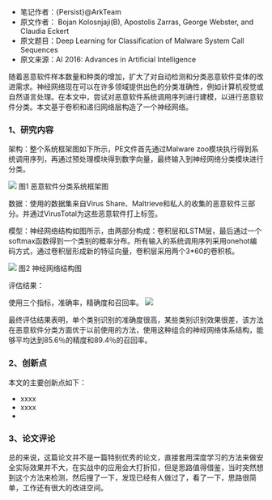 -   笔记作者：{Persist}@ArkTeam
-   原文作者： Bojan Kolosnjaji(B), Apostolis Zarras, George Webster,
    and Claudia Eckert
-   原文题目：Deep Learning for Classification of Malware System Call
    Sequences
-   原文来源：AI 2016: Advances in Artificial Intelligence

随着恶意软件样本数量和种类的增加，扩大了对自动检测和分类恶意软件变体的改进需求。神经网络现在可以在许多领域提供出色的分类准确性，例如计算机视觉或自然语言处理。在本文中，尝试对恶意软件系统调用序列进行建模，以进行恶意软件分类。本文基于卷积和递归网络层构造了一个神经网络。

### 1、研究内容

架构：整个系统框架图如下所示，PE文件首先通过Malware
zoo模块执行得到系统调用序列，再通过预处理模块得到数字向量，最终输入到神经网络分类模块进行分类。

![](http://www.arkteam.net/wp-content/uploads/2019/12/121219_0155_1.png)
图1 恶意软件分类系统框架图

数据：使用的数据集来自Virus
Share、Maltrieve和私人的收集的恶意软件三部分。并通过VirusTotal为这些恶意软件打上标签。

模型：神经网络结构如图所示，由两部分构成：卷积层和LSTM层，最后通过一个softmax函数得到一个类别的概率分布。所有输入的系统调用序列采用onehot编码方式，通过卷积层形成新的特征向量，卷积层采用两个3\*60的卷积核。

![](http://www.arkteam.net/wp-content/uploads/2019/12/121219_0155_2.png)
图2 神经网络结构图

评估结果：

使用三个指标，准确率，精确度和召回率。
![](http://www.arkteam.net/wp-content/uploads/2019/12/121219_0155_3.png)

最终评估结果表明，单个类别识别的准确度很高，某些类别识别效果很差，该方法在恶意软件分类方面优于以前使用的方法，使用这种组合的神经网络体系结构，能够平均达到85.6％的精度和89.4％的召回率。

### 2、创新点

本文的主要创新点如下：

-   xxxx
-   xxxx
-   

### 3、论文评论

总的来说，这篇论文并不是一篇特别优秀的论文，直接套用深度学习的方法来做安全实际效果并不大，在实战中的应用会大打折扣，但是思路值得借鉴，当时突然想到这个方法来检测，然后搜了一下，发现已经有人做过了，看了一下，思路很简单，工作还有很大的改进空间。
